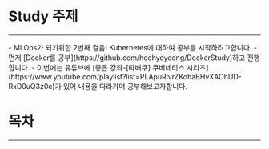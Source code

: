 # Study 주제

<hr/>
- MLOps가 되기위한 2번째 걸음! Kubernetes에 대하여 공부를 시작하려고합니다.
- 먼저 [Docker를 공부](https://github.com/heohyoyeong/DockerStudy)하고 진행합니다.
- 이번에는 유튜브에 [좋은 강좌-[따배쿠] 쿠버네티스 시리즈](https://www.youtube.com/playlist?list=PLApuRlvrZKohaBHvXAOhUD-RxD0uQ3z0c)가 있어 내용을 따라가며 공부해보고자합니다.

</br>


# 목차

<hr/>



